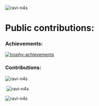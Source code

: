 
<p align="left"> <img src="https://komarev.com/ghpvc/?username=ravi-n4s&label=Profile%20views&color=0e75b6&style=flat" alt="ravi-n4s" /> </p>

<h1>Public contributions:</h1>

<h3> Achievements: </h3>

<p align="left"> <a href="https://github.com/ryo-ma/github-profile-trophy"><img src="https://github-profile-trophy.vercel.app/?username=ravi-n4s" alt="trophy-achievements" /></a> </p>

<h3> Contributions: </h3>

<p><img align="center" src="https://github-readme-streak-stats.herokuapp.com/?user=ravi-n4s&" alt="ravi-n4s" /></p>

<p>&nbsp;<img align="center" src="https://github-readme-stats.vercel.app/api?username=ravi-n4s&show_icons=true&locale=en" alt="ravi-n4s" /></p>

<p><img align="center" src="https://github-readme-stats.vercel.app/api/top-langs?username=ravi-n4s&show_icons=true&locale=en&layout=compact" alt="ravi-n4s" /></p>
